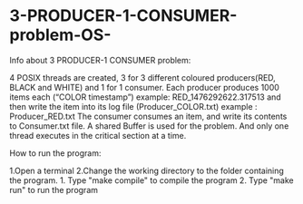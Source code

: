 # 3-PRODUCER-1-CONSUMER-problem-OS-

Info about 3 PRODUCER-1 CONSUMER problem:

4 POSIX threads are created, 3 for 3 different coloured producers(RED, BLACK and WHITE) and 1 for 1 consumer.
Each producer produces 1000 items each (“COLOR timestamp”) example: RED_1476292622.317513 and then write the
item into its log file (Producer_COLOR.txt) example : Producer_RED.txt
The consumer consumes an item, and write its contents to Consumer.txt file. 
A shared Buffer is used for the problem. And only one thread executes in the critical section at a time.


How to run the program:

1.Open a terminal
2.Change the working directory to the folder containing the program.
	1. Type "make compile" to compile the program
	2. Type "make run" to run the program
	
